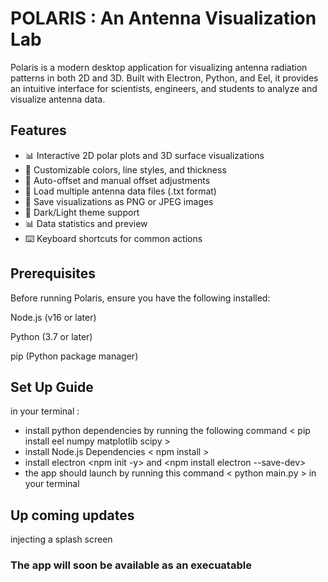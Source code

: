 # POLARIS : An Antenna Visualization Lab
Polaris is a modern desktop application for visualizing antenna radiation patterns in both 2D and 3D. Built with Electron, Python, and Eel, it provides an intuitive interface for scientists, engineers, and students to analyze and visualize antenna data.

## Features
- 📊 Interactive 2D polar plots and 3D surface visualizations
- 🎨 Customizable colors, line styles, and thickness
- 🔄 Auto-offset and manual offset adjustments
- 📂 Load multiple antenna data files (.txt format)
- 💾 Save visualizations as PNG or JPEG images
- 🌙 Dark/Light theme support
- 📊 Data statistics and preview
- ⌨️ Keyboard shortcuts for common actions

## Prerequisites
Before running Polaris, ensure you have the following installed:

Node.js (v16 or later)

Python (3.7 or later)

pip (Python package manager)

## Set Up Guide 
in your terminal : 
- install python dependencies by running the following command < pip install eel numpy matplotlib scipy > 
- install Node.js Dependencies < npm install >
- install electron <npm init -y> and <npm install electron --save-dev>
- the app should launch by running this command < python main.py > in your terminal

## Up coming updates 
injecting a splash screen 

### The app will soon be available as an execuatable
